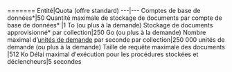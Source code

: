 =======
Entité|Quota (offre standard)
---|---
Comptes de base de données*|50
Quantité maximale de stockage de documents par compte de base de données* |1 To (ou plus à la demande)
Stockage de documents approvisionné* par collection|250 Go (ou plus à la demande)
Nombre maximal d’[unités de demande](../articles/documentdb/documentdb-request-units.md) par seconde par collection|250 000 unités de demande (ou plus à la demande)
Taille de requête maximale des documents |512 Ko
Délai maximal d'exécution pour les procédures stockées et déclencheurs|5 secondes 

<!---HONumber=AcomDC_0413_2016-->